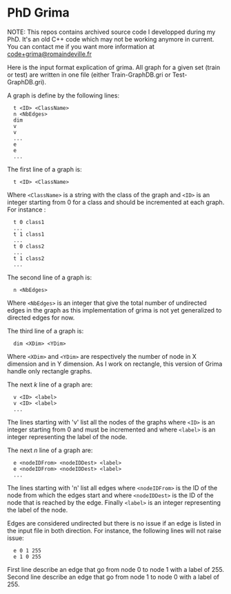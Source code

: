 # PhD Grima

NOTE: This repos contains archived source code I developped during my PhD. It's
an old C++ code which may not be working anymore in current. You can contact me
if you want more information at [<code+grima@romaindeville.fr>](mailto:code+grima@romaindeville.fr)

Here is the input format explication of grima.
All graph for a given set (train or test) are written in one file (either
Train-GraphDB.gri or Test-GraphDB.gri).

A graph is define by the following lines:

```text
  t <ID> <ClassName>
  n <NbEdges>
  dim
  v
  v
  ...
  e
  e
  ...
```

The first line of a graph is:

```text
  t <ID> <ClassName>
```

Where `<ClassName>` is a string with the class of the graph and `<ID>` is an
integer starting from 0 for a class and should be incremented at each graph.
For instance :

```text
  t 0 class1
  ...
  t 1 class1
  ...
  t 0 class2
  ...
  t 1 class2
  ...
```

The second line of a graph is:

```text
  n <NbEdges>
```

Where `<NbEdges>` is an integer that give the total number of undirected edges in
the graph as this implementation of grima is not yet generalized to directed
edges for now.

The third line of a graph is:

```text
  dim <XDim> <YDim>
```

Where `<XDim>` and `<YDim>` are respectively the number of node in X dimension and
in Y dimension. As I work on rectangle, this version of Grima handle only
rectangle graphs.

The next _k_ line of a graph are:

```text
  v <ID> <label>
  v <ID> <label>
  ...
```

The lines starting with 'v' list all the nodes of the graphs where `<ID>` is an
integer starting from 0 and must be incremented and where `<label>` is an integer
representing the label of the node.

The next _n_ line of a graph are:

```text
  e <nodeIDFrom> <nodeIDDest> <label>
  e <nodeIDFrom> <nodeIDDest> <label>
  ...
```

The lines starting with 'n' list all edges where `<nodeIDFrom>` is the ID of the
node from which the edges start and where `<nodeIDDest>` is the ID of the node
that is reached by the edge. Finally `<label>` is an integer representing the
label of the node.

Edges are considered undirected but there is no issue if an edge is listed in
the input file in both direction. For instance, the following lines will not
raise issue:

```text
  e 0 1 255
  e 1 0 255
```

First line describe an edge that go from node 0 to node 1 with a label of 255.
Second line describe an edge that go from node 1 to node 0 with a label of 255.
